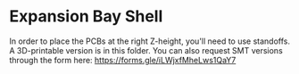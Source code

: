 # Expansion Bay Shell
In order to place the PCBs at the right Z-height, you'll need to use standoffs.
A 3D-printable version is in this folder.  You can also request SMT versions through
the form here: https://forms.gle/iLWjxfMheLws1QaY7
